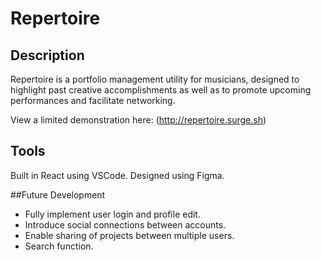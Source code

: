 # Repertoire

## Description
Repertoire is a portfolio management utility for musicians, designed to highlight past creative accomplishments as well as to promote upcoming performances and facilitate networking.

View a limited demonstration here: (http://repertoire.surge.sh)

## Tools
Built in React using VSCode. Designed using Figma.

##Future Development
* Fully implement user login and profile edit.
* Introduce social connections between accounts.
* Enable sharing of projects between multiple users.
* Search function.